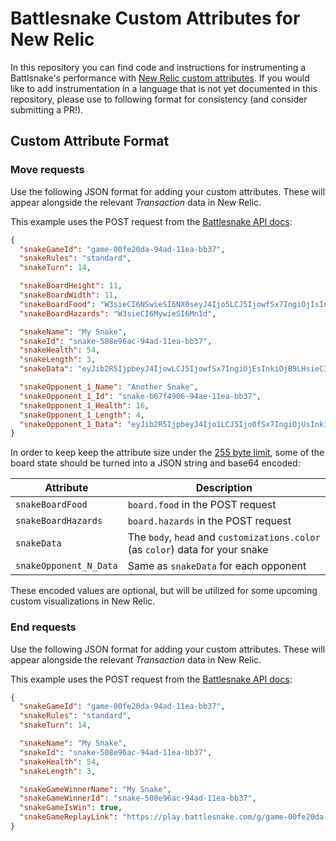 # Battlesnake Custom Attributes for New Relic

In this repository you can find code and instructions for instrumenting a Battlsnake's performance with [New Relic custom attributes](https://docs.newrelic.com/docs/data-apis/custom-data/custom-events/collect-custom-attributes/). If you would like to add instrumentation in a language that is not yet documented in this repository, please use to following format for consistency (and consider submitting a PR!).

## Custom Attribute Format

### Move requests

Use the following JSON format for adding your custom attributes. These will appear alongside the relevant _Transaction_ data in New Relic.

This example uses the POST request from the [Battlesnake API docs](https://docs.battlesnake.com/references/api/sample-move-request):

```json
{
  "snakeGameId": "game-00fe20da-94ad-11ea-bb37",
  "snakeRules": "standard",
  "snakeTurn": 14,

  "snakeBoardHeight": 11,
  "snakeBoardWidth": 11,
  "snakeBoardFood": "W3sieCI6NSwieSI6NX0seyJ4Ijo5LCJ5IjowfSx7IngiOjIsInkiOjZ9XQ==",
  "snakeBoardHazards": "W3sieCI6MywieSI6Mn1d",

  "snakeName": "My Snake",
  "snakeId": "snake-508e96ac-94ad-11ea-bb37",
  "snakeHealth": 54,
  "snakeLength": 3,
  "snakeData": "eyJib2R5IjpbeyJ4IjowLCJ5IjowfSx7IngiOjEsInkiOjB9LHsieCI6MiwieSI6MH1dLCJoZWFkIjp7IngiOjAsInkiOjB9LCJjb2xvciI6IiNGRjAwMDAifQ==",

  "snakeOpponent_1_Name": "Another Snake",
  "snakeOpponent_1_Id": "snake-b67f4906-94ae-11ea-bb37",
  "snakeOpponent_1_Health": 16,
  "snakeOpponent_1_Length": 4,
  "snakeOpponent_1_Data": "eyJib2R5IjpbeyJ4Ijo1LCJ5Ijo0fSx7IngiOjUsInkiOjN9LHsieCI6NiwieSI6M30seyJ4Ijo2LCJ5IjoyfV0sImhlYWQiOnsieCI6NSwieSI6NH0sImNvbG9yIjoiIzI2Q0YwNCJ9"
}
```

In order to keep keep the attribute size under the [255 byte limit](https://docs.newrelic.com/docs/data-apis/custom-data/custom-events/data-requirements-limits-custom-event-data/), some of the board state should be turned into a JSON string and base64 encoded:

| Attribute              | Description                                                                    |
| ---------------------- | ------------------------------------------------------------------------------ |
| `snakeBoardFood`       | `board.food` in the POST request                                               |
| `snakeBoardHazards`    | `board.hazards` in the POST request                                            |
| `snakeData`            | The `body`, `head` and `customizations.color` (as `color`) data for your snake |
| `snakeOpponent_N_Data` | Same as `snakeData` for each opponent                                          |

These encoded values are optional, but will be utilized for some upcoming custom visualizations in New Relic.

### End requests

Use the following JSON format for adding your custom attributes. These will appear alongside the relevant _Transaction_ data in New Relic.

This example uses the POST request from the [Battlesnake API docs](https://docs.battlesnake.com/references/api/sample-move-request):

```json
{
  "snakeGameId": "game-00fe20da-94ad-11ea-bb37",
  "snakeRules": "standard",
  "snakeTurn": 14,

  "snakeName": "My Snake",
  "snakeId": "snake-508e96ac-94ad-11ea-bb37",
  "snakeHealth": 54,
  "snakeLength": 3,

  "snakeGameWinnerName": "My Snake",
  "snakeGameWinnerId": "snake-508e96ac-94ad-11ea-bb37",
  "snakeGameIsWin": true,
  "snakeGameReplayLink": "https://play.battlesnake.com/g/game-00fe20da-94ad-11ea-bb37"
}
```
